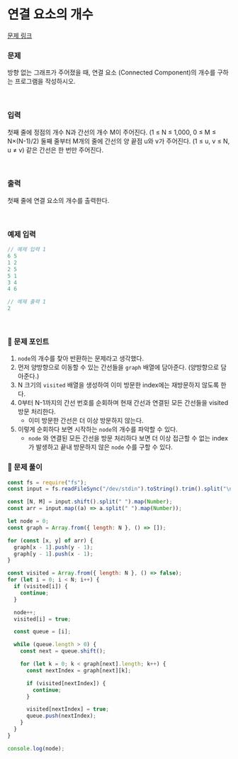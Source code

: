 # **연결 요소의 개수**

[문제 링크](https://www.acmicpc.net/problem/11724)

### 문제

방향 없는 그래프가 주어졌을 때, 연결 요소 (Connected Component)의 개수를 구하는 프로그램을 작성하시오.

<br/>

### 입력

첫째 줄에 정점의 개수 N과 간선의 개수 M이 주어진다. (1 ≤ N ≤ 1,000, 0 ≤ M ≤ N×(N-1)/2) 둘째 줄부터 M개의 줄에 간선의 양 끝점 u와 v가 주어진다. (1 ≤ u, v ≤ N, u ≠ v) 같은 간선은 한 번만 주어진다.

<br/>

### 출력

첫째 줄에 연결 요소의 개수를 출력한다.

<br/>

### 예제 입력

```jsx
// 예제 입력 1
6 5
1 2
2 5
5 1
3 4
4 6

// 예제 출력 1
2
```

<br/>

### 📕 문제 포인트

1. `node`의 개수를 찾아 반환하는 문제라고 생각했다.
2. 먼저 양방향으로 이동할 수 있는 간선들을 `graph` 배열에 담아준다. (양방향으로 담아준다.)
3. N 크기의 `visited` 배열을 생성하여 이미 방문한 index에는 재방문하지 않도록 한다.
4. 0부터 N-1까지의 간선 번호를 순회하며 현재 간선과 연결된 모든 간선들을 visited 방문 처리한다.
   - 이미 방문한 간선은 더 이상 방문하지 않는다.
5. 이렇게 순회하다 보면 시작하는 `node`의 개수를 파악할 수 있다.
   - `node` 와 연결된 모든 간선을 방문 처리하다 보면 더 이상 접근할 수 없는 index가 발생하고 끝내 방문하지 않은 `node` 수를 구할 수 있다.

### 📝 문제 풀이

```js
const fs = require("fs");
const input = fs.readFileSync("/dev/stdin").toString().trim().split("\n");

const [N, M] = input.shift().split(" ").map(Number);
const arr = input.map((a) => a.split(" ").map(Number));

let node = 0;
const graph = Array.from({ length: N }, () => []);

for (const [x, y] of arr) {
  graph[x - 1].push(y - 1);
  graph[y - 1].push(x - 1);
}

const visited = Array.from({ length: N }, () => false);
for (let i = 0; i < N; i++) {
  if (visited[i]) {
    continue;
  }

  node++;
  visited[i] = true;

  const queue = [i];

  while (queue.length > 0) {
    const next = queue.shift();

    for (let k = 0; k < graph[next].length; k++) {
      const nextIndex = graph[next][k];

      if (visited[nextIndex]) {
        continue;
      }

      visited[nextIndex] = true;
      queue.push(nextIndex);
    }
  }
}

console.log(node);
```
